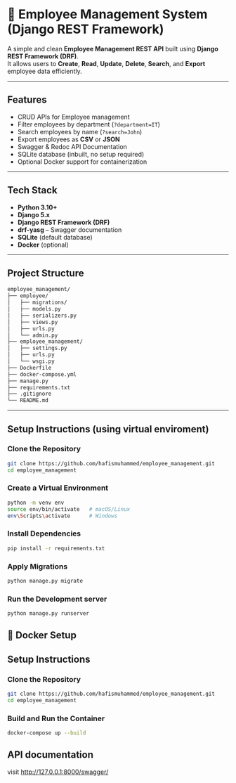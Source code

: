 # 🧾 Employee Management System (Django REST Framework)

A simple and clean **Employee Management REST API** built using **Django REST Framework (DRF)**.  
It allows users to **Create**, **Read**, **Update**, **Delete**, **Search**, and **Export** employee data efficiently.  

---

## Features

- CRUD APIs for Employee management  
- Filter employees by department (`?department=IT`)  
- Search employees by name (`?search=John`)  
- Export employees as **CSV** or **JSON**  
- Swagger & Redoc API Documentation  
- SQLite database (inbuilt, no setup required)  
- Optional Docker support for containerization  

---

##  Tech Stack

- **Python 3.10+**  
- **Django 5.x**  
- **Django REST Framework (DRF)**  
- **drf-yasg** – Swagger documentation  
- **SQLite** (default database)  
- **Docker** (optional)

---

##  Project Structure
```bash
employee_management/
├── employee/
│   ├── migrations/
│   ├── models.py
│   ├── serializers.py
│   ├── views.py
│   ├── urls.py
│   └── admin.py
├── employee_management/
│   ├── settings.py
│   ├── urls.py
│   └── wsgi.py
├── Dockerfile
├── docker-compose.yml
├── manage.py
├── requirements.txt
├── .gitignore
└── README.md
```
---

## Setup Instructions (using virtual enviroment)

### Clone the Repository

```bash
git clone https://github.com/hafismuhammed/employee_management.git
cd employee_management
```

### Create a Virtual Environment

```bash
python -m venv env
source env/bin/activate   # macOS/Linux
env\Scripts\activate      # Windows
```

### Install Dependencies

```bash
pip install -r requirements.txt
```

### Apply Migrations

```bash
python manage.py migrate
```

### Run the Development server

```bash
python manage.py runserver
```

## 🐳 Docker Setup 
## Setup Instructions 

### Clone the Repository

```bash
git clone https://github.com/hafismuhammed/employee_management.git
cd employee_management
```

### Build and Run the Container

```bash
docker-compose up --build
```

## API documentation

 visit http://127.0.0.1:8000/swagger/




